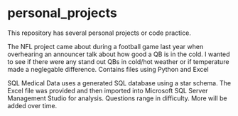 # personal_projects

This repository has several personal projects or code practice.

The NFL project came about during a football game last year when overhearing an announcer talk about how good a QB is in the cold.
I wanted to see if there were any stand out QBs in cold/hot weather or if temperature made a neglegable difference. 
  Contains files using Python and Excel 

SQL Medical Data uses a generated SQL database using a star schema. The Excel file was provided and then imported into Microsoft SQL 
Server Management Studio for analysis. Questions range in difficulty. More will be added over time.

